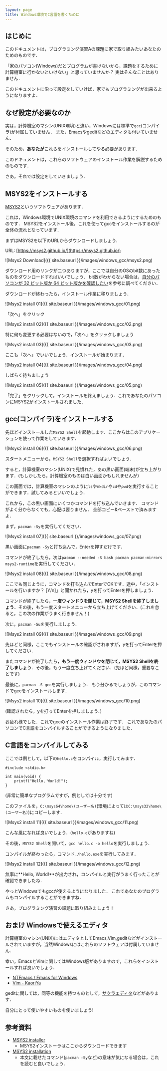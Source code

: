```yaml
---
layout: page
title: Windows環境でC言語を書くために
---
```


## はじめに

このドキュメントは，プログラミング演習Aの課題に家で取り組みたいあなたのためのものです．

「家のパソコン(Windows)だとプログラムが書けないから，課題をするために計算機室に行かないといけない」と思っていませんか？
実はそんなことはありません．

このドキュメントに沿って設定をしていけば，家でもプログラミングが出来るようになりますよ．

## なぜ設定が必要なのか
実は，計算機室のマシン(UNIX環境)と違い，Windowsには標準で`gcc`(コンパイラ)が付属していません．
また，Emacsやgeditなどのエディタも付いていません．

そのため，**あなたが**これらをインストールしてやる必要があります．

このドキュメントは，これらのソフトウェアのインストール作業を解説するためのものです．

さあ，それでは設定をしていきましょう．

## MSYS2をインストールする

[MSYS2](https://sourceforge.net/projects/msys2/)というソフトウェアがあります．

これは，Windows環境でUNIX環境のコマンドを利用できるようにするためのものです．
MSYS2をインストール後，これを使ってgccをインストールするのが全体の流れとなっています．

まずはMSYS2を以下のURLからダウンロードしましょう．

URL: [https://msys2.github.io/](https://msys2.github.io/)

![Msys2 Download]({{ site.baseurl }}/images/windows_gcc/msys2.png)

ダウンロード用のリンクが二つありますが，ここでは自分のOSのbit数にあったものをダウンロードすればいいでしょう．
bit数がわからない場合は，[自分のパソコンが 32 ビット版か 64 ビット版かを確認したい](https://support.microsoft.com/ja-jp/kb/958406)を参考に調べてください．

ダウンロードが終わったら，インストール作業に移りましょう．

![Msys2 install 01]({{ site.baseurl }}/images/windows_gcc/01.png)

「次へ」をクリック

![Msys2 install 02]({{ site.baseurl }}/images/windows_gcc/02.png)

特に何も変更する必要はないので，「次へ」をクリックしましょう

![Msys2 install 03]({{ site.baseurl }}/images/windows_gcc/03.png)

ここも「次へ」でいいでしょう．インストールが始まります．

![Msys2 install 04]({{ site.baseurl }}/images/windows_gcc/04.png)

しばらく待ちましょう

![Msys2 install 05]({{ site.baseurl }}/images/windows_gcc/05.png)

「完了」をクリックして，インストールを終えましょう．これであなたのパソコンにMSYS2がインストールされました．

## gcc(コンパイラ)をインストールする

先ほどインストールした`MSYS2 Shell`を起動します．ここからはこのアプリケーションを使って作業をしていきます．

![Msys2 install 06]({{ site.baseurl }}/images/windows_gcc/06.png)

スタートメニューから，`MSYS2 Shell`を選択すればよいでしょう．

すると，計算機室のマシン(UNIX)で見慣れた，あの黒い画面(端末)が立ち上がります．(もしかしたら，計算機室のものは白い画面かもしれませんが）

この画面では，計算機室のマシンのように`ls`や`mkdir`や`cd`や`pwd`を実行することができます．試してみるといいでしょう．

これから，この黒い画面にいくつかコマンドを打ち込んでいきます．
コマンドがよく分からなくても，心配は要りません．
全部コピー&ペーストで済みますよ．

まず，`pacman -Sy`を実行してください．

![Msys2 install 07]({{ site.baseurl }}/images/windows_gcc/07.png)

黒い画面に`pacman -Sy`と打ち込んで，Enterを押すだけです．

コマンドが終了したら，次は`pacman --needed -S bash pacman pacman-mirrors msys2-runtime`を実行してください．

![Msys2 install 08]({{ site.baseurl }}/images/windows_gcc/08.png)

ここでも同じように，コマンドを打ち込んでEnterでOKです．途中，「インストールを行いますか？ [Y/n]」と聞かれたら，yを打ってEnterを押しましょう．

コマンドが終了したら，**一度ウィンドウを閉じて，MSYS2 Shellを終了しましょう**．その後，もう一度スタートメニューから立ち上げてください．(これを怠ると，この次の作業がうまく行きません！)

次に，`pacman -Su`を実行しましょう．

![Msys2 install 09]({{ site.baseurl }}/images/windows_gcc/09.png)

先ほどと同様，ここでもインストールの確認がされますが，yを打ってEnterを押してください．

またコマンドが終了したら，**もう一度ウィンドウを閉じて，MSYS2 Shellを終了しましょう**．その後，もう一度立ち上げてください．(先ほど同様，重要なことです)

最後に，`pacman -S gcc`を実行しましょう．
もう分かるでしょうが，このコマンドでgccをインストールします．

![Msys2 install 10]({{ site.baseurl }}/images/windows_gcc/10.png)

(確認されたら，yを打ってEnterを押しましょう．)

お疲れ様でした．これでgccのインストール作業は終了です．
これであなたのパソコンでC言語をコンパイルすることができるようになりました．

## C言語をコンパイルしてみる

ここでは例として，以下の`hello.c`をコンパイル，実行してみます．

```
#include <stdio.h>

int main(void) {
    printf("Hello, World!");
}
```

(非常に簡単なプログラムですが，例としては十分です)

このファイルを，`C:\msys64\home\(ユーザー名)`(環境によっては`C:\msys32\home\(ユーザー名)`)にコピーします．

![Msys2 install 11]({{ site.baseurl }}/images/windows_gcc/11.png)

こんな風になれば良いでしょう．(`hello.c`がありますね)

その後，`MSYS2 Shell`を開いて，`gcc hello.c -o hello`を実行しましょう．

コンパイルが終わったら，コマンド`./hello.exe`を実行してみます．

![Msys2 install 12]({{ site.baseurl }}/images/windows_gcc/12.png)

無事に**Hello, World!**が出力され，コンパイルと実行がうまく行ったことが確認できましたね．

やっとWindowsでもgccが使えるようになりました．
これであなたのプログラムもコンパイルすることができますね．

さあ，プログラミング演習の課題に取り組みましょう！

## おまけ Windowsで使えるエディタ

計算機室のマシン(UNIX)にはエディタとしてEmacs,Vim,geditなどがインストールされていますが，当然Windowsにはこれらのソフトウェアは付属していません．

幸い，EmacsとVimに関してはWindows版がありますので，これらをインストールすれば良いでしょう．

* [NTEmacs / Emacs for Windows](http://cha.la.coocan.jp/doc/NTEmacs.html)
* [Vim - KaoriYa](http://www.kaoriya.net/software/vim/)

geditに関しては，同等の機能を持つものとして，[サクラエディタ](http://sakura-editor.sourceforge.net/download.html)などがあります．

自分にとって使いやすいものを使いましょう!

## 参考資料

* [MSYS2 installer](https://msys2.github.io/)
    * MSYS2インストーラはここからダウンロードできます
* [MSYS2 installation](https://sourceforge.net/p/msys2/wiki/MSYS2%20installation/)
    * 本文に載せたコマンド(`pacman -Sy`など)の意味が気になる場合は，これを読むと良いでしょう．
